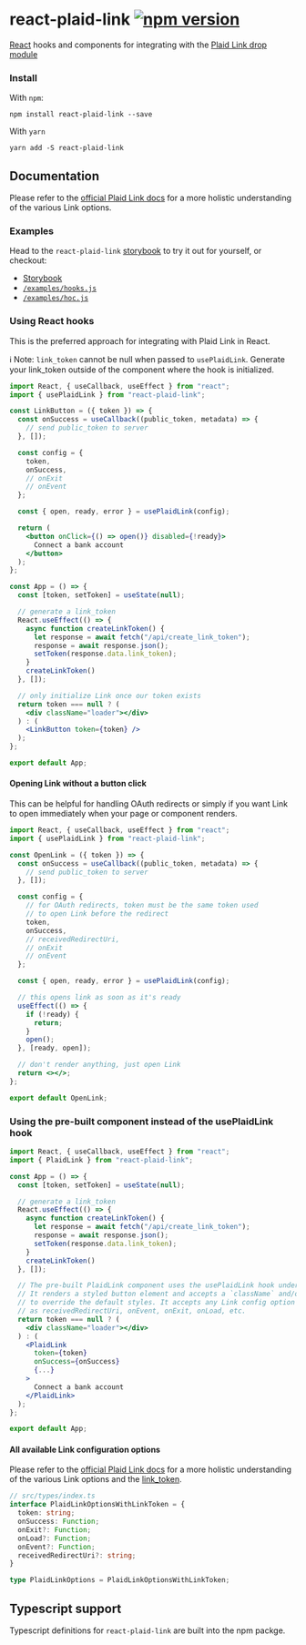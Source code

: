 # react-plaid-link [![npm version](https://badge.fury.io/js/react-plaid-link.svg)](http://badge.fury.io/js/react-plaid-link)

[React](https://facebook.github.io/react/) hooks and components for
integrating with the [Plaid Link drop module](https://blog.plaid.com/plaid-link/)

### Install

With `npm`:

```
npm install react-plaid-link --save
```

With `yarn`

```
yarn add -S react-plaid-link
```

## Documentation

Please refer to the [official Plaid Link docs](https://plaid.com/docs/#creating-items-with-plaid-link) for
a more holistic understanding of the various Link options.

### Examples

Head to the `react-plaid-link` [storybook](https://plaid.github.io/react-plaid-link) to try it out for yourself, or
checkout:

- [Storybook](https://plaid.github.io/react-plaid-link)
- [`/examples/hooks.js`](./examples/hooks.js)
- [`/examples/hoc.js`](./examples/hoc.js)

### Using React hooks

This is the preferred approach for integrating with Plaid Link in React.

ℹ️ Note: `link_token` cannot be null when passed to `usePlaidLink`. Generate your link_token
outside of the component where the hook is initialized.

```jsx
import React, { useCallback, useEffect } from "react";
import { usePlaidLink } from "react-plaid-link";

const LinkButton = ({ token }) => {
  const onSuccess = useCallback((public_token, metadata) => {
    // send public_token to server
  }, []);

  const config = {
    token,
    onSuccess,
    // onExit
    // onEvent
  };

  const { open, ready, error } = usePlaidLink(config);

  return (
    <button onClick={() => open()} disabled={!ready}>
      Connect a bank account
    </button>
  );
};

const App = () => {
  const [token, setToken] = useState(null);

  // generate a link_token
  React.useEffect(() => {
    async function createLinkToken() {
      let response = await fetch("/api/create_link_token");
      response = await response.json();
      setToken(response.data.link_token);
    }
    createLinkToken()
  }, []);

  // only initialize Link once our token exists
  return token === null ? (
    <div className="loader"></div>
  ) : (
    <LinkButton token={token} />
  );
};

export default App;
```

#### Opening Link without a button click

This can be helpful for handling OAuth redirects or simply if you want Link to open immediately when your page or component renders.

```jsx
import React, { useCallback, useEffect } from "react";
import { usePlaidLink } from "react-plaid-link";

const OpenLink = ({ token }) => {
  const onSuccess = useCallback((public_token, metadata) => {
    // send public_token to server
  }, []);

  const config = {
    // for OAuth redirects, token must be the same token used
    // to open Link before the redirect
    token,
    onSuccess,
    // receivedRedirectUri,
    // onExit
    // onEvent
  };

  const { open, ready, error } = usePlaidLink(config);

  // this opens link as soon as it's ready
  useEffect(() => {
    if (!ready) {
      return;
    }
    open();
  }, [ready, open]);

  // don't render anything, just open Link
  return <></>;
};

export default OpenLink;
```


### Using the pre-built component instead of the usePlaidLink hook

```jsx
import React, { useCallback, useEffect } from "react";
import { PlaidLink } from "react-plaid-link";

const App = () => {
  const [token, setToken] = useState(null);

  // generate a link_token
  React.useEffect(() => {
    async function createLinkToken() {
      let response = await fetch("/api/create_link_token");
      response = await response.json();
      setToken(response.data.link_token);
    }
    createLinkToken()
  }, []);

  // The pre-built PlaidLink component uses the usePlaidLink hook under the hood.
  // It renders a styled button element and accepts a `className` and/or `style` prop
  // to override the default styles. It accepts any Link config option as a prop such
  // as receivedRedirectUri, onEvent, onExit, onLoad, etc.
  return token === null ? (
    <div className="loader"></div>
  ) : (
    <PlaidLink
      token={token}
      onSuccess={onSuccess}
      {...}
    >
      Connect a bank account
    </PlaidLink>
  );
};

export default App;
```

#### All available Link configuration options

Please refer to the [official Plaid Link docs](https://plaid.com/docs/link) for
a more holistic understanding of the various Link options and the [link_token](https://plaid.com/docs/api/tokens/#linktokencreate).

```ts
// src/types/index.ts
interface PlaidLinkOptionsWithLinkToken = {
  token: string;
  onSuccess: Function;
  onExit?: Function;
  onLoad?: Function;
  onEvent?: Function;
  receivedRedirectUri?: string;
}

type PlaidLinkOptions = PlaidLinkOptionsWithLinkToken;
```

## Typescript support

Typescript definitions for `react-plaid-link` are built into the npm packge.

